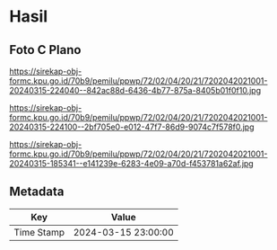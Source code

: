 # Hasil

## Foto C Plano

https://sirekap-obj-formc.kpu.go.id/70b9/pemilu/ppwp/72/02/04/20/21/7202042021001-20240315-224040--842ac88d-6436-4b77-875a-8405b01f0f10.jpg

https://sirekap-obj-formc.kpu.go.id/70b9/pemilu/ppwp/72/02/04/20/21/7202042021001-20240315-224100--2bf705e0-e012-47f7-86d9-9074c7f578f0.jpg

https://sirekap-obj-formc.kpu.go.id/70b9/pemilu/ppwp/72/02/04/20/21/7202042021001-20240315-185341--e141239e-6283-4e09-a70d-f453781a62af.jpg


## Metadata

| Key        | Value               |
| ---------- | ------------------- |
| Time Stamp | 2024-03-15 23:00:00 |



